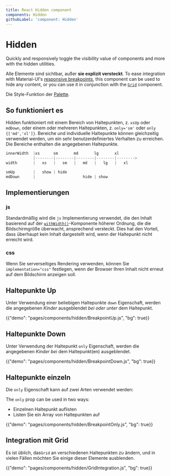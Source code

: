 ```yaml
---
title: React Hidden component
components: Hidden
githubLabel: 'component: Hidden'
---
```


# Hidden

<p class="description">Quickly and responsively toggle the visibility value of components and more with the hidden utilities.</p>

Alle Elemente sind sichtbar, außer **sie explizit versteckt**. To ease integration with Material-UI's [responsive breakpoints](/customization/breakpoints/), this component can be used to hide any content, or you can use it in conjunction with the [`Grid`](/components/grid/) component.

Die Style-Funktion der [Palette](/system/palette/).

## So funktioniert es

Hidden funktioniert mit einem Bereich von Haltepunkten, z. `xsUp` oder `mdDown`, oder einem oder mehreren Haltepunkten, z. `only='sm'` oder `only {['md','xl']}`. Bereiche und individuelle Haltepunkte können gleichzeitig verwendet werden, um ein sehr benutzerdefiniertes Verhalten zu erreichen. Die Bereiche enthalten die angegebenen Haltepunkte.

```js
innerWidth  |xs      sm       md       lg       xl
            |--------|--------|--------|--------|-------->
width       |   xs   |   sm   |   md   |   lg   |   xl

smUp        |   show | hide
mdDown      |                     hide | show

```

## Implementierungen

### js

Standardmäßig wird die `js` Implementierung verwendet, die den Inhalt basierend auf der [`withWidth()`](/customization/breakpoints/#withwidth)-Komponente höherer Ordnung, die die Bildschirmgröße überwacht, ansprechend versteckt. Dies hat den Vorteil, dass überhaupt kein Inhalt dargestellt wird, wenn der Haltepunkt nicht erreicht wird.

### css

Wenn Sie serverseitiges Rendering verwenden, können Sie `implementation="css"` festlegen, wenn der Browser Ihren Inhalt nicht erneut auf dem Bildschirm anzeigen soll.

## Haltepunkte Up

Unter Verwendung einer beliebigen Haltepunkte `down` Eigenschaft, werden die angegebenen *Kinder* ausgeblendet *bei oder unter* dem Haltepunkt.

{{"demo": "pages/components/hidden/BreakpointUp.js", "bg": true}}

## Haltepunkte Down

Unter Verwendung der Haltepunkt `only` Eigenschaft, werden die angegebenen *Kinder* *bei* dem Haltepunkt(en) ausgeblendet.

{{"demo": "pages/components/hidden/BreakpointDown.js", "bg": true}}

## Haltepunkte einzeln

Die `only` Eigenschaft kann auf zwei Arten verwendet werden:

The `only` prop can be used in two ways:

- Einzelnen Haltepunkt auflisten
- Listen Sie ein Array von Haltepunkten auf

{{"demo": "pages/components/hidden/BreakpointOnly.js", "bg": true}}

## Integration mit Grid

Es ist üblich, das`Grid` an verschiedenen Haltepunkten zu ändern, und in vielen Fällen möchten Sie einige dieser Elemente ausblenden.

{{"demo": "pages/components/hidden/GridIntegration.js", "bg": true}}
